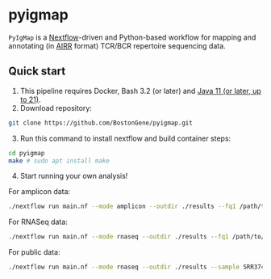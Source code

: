 # pyigmap

`PyIgMap` is a [Nextflow](https://github.com/nextflow-io/trademark)-driven and Python-based workflow for mapping and annotating (in [AIRR](https://docs.airr-community.org/en/stable/datarep/rearrangements.html#fields) format) TCR/BCR repertoire sequencing data. 

## Quick start

1. This pipeline requires Docker, Bash 3.2 (or later) and [Java 11 (or later, up to 21)](http://www.oracle.com/technetwork/java/javase/downloads/index.html).
2. Download repository:
```bash
git clone https://github.com/BostonGene/pyigmap.git
```
3. Run this command to install nextflow and build container steps:
```bash
cd pyigmap
make # sudo apt install make
```
4. Start running your own analysis!

For amplicon data:
```bash
./nextflow run main.nf --mode amplicon --outdir ./results --fq1 /path/to/R1.fastq.gz --fq2 /path/to/R2.fastq.gz
```

For RNASeq data:
```bash
./nextflow run main.nf --mode rnaseq --outdir ./results --fq1 /path/to/R1.fastq.gz --fq2 /path/to/R2.fastq.gz
```

For public data:
```bash
./nextflow run main.nf --mode rnaseq --outdir ./results --sample SRR3743469 --reads 10000
```